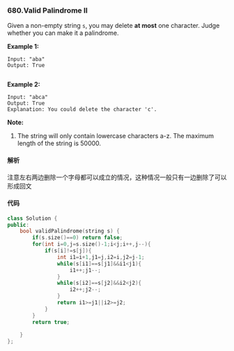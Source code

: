 ### 680.Valid Palindrome II

Given a non-empty string `s`, you may delete **at most** one character. Judge whether you can make it a palindrome.

**Example 1:**

```
Input: "aba"
Output: True


```

**Example 2:**

```
Input: "abca"
Output: True
Explanation: You could delete the character 'c'.
```

**Note:**

1. The string will only contain lowercase characters a-z. The maximum length of the string is 50000.

#### 解析

注意左右两边删除一个字母都可以成立的情况，这种情况一般只有一边删除了可以形成回文

#### 代码

```cpp
class Solution {
public:
    bool validPalindrome(string s) {
        if(s.size()==0) return false;
        for(int i=0,j=s.size()-1;i<j;i++,j--){
            if(s[i]!=s[j]){
                int i1=i+1,j1=j,i2=i,j2=j-1;
                while(s[i1]==s[j1]&&i1<j1){
                    i1++;j1--;
                }
                while(s[i2]==s[j2]&&i2<j2){
                    i2++;j2--;
                }
                return i1>=j1||i2>=j2;
            }
        }
        return true;
            
    }
};
```

